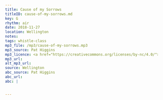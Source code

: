 ```yaml
---
title: Cause of my Sorrows
titleID: cause-of-my-sorrows.md
key: G
rhythm: air
date: 2018-11-27
location: Wellington
notes:
tags: whistle-class
mp3_file: /mp3/cause-of-my-sorrows.mp3
mp3_source: Pat Higgins
mp3_licence: <a href="https://creativecommons.org/licenses/by-nc/4.0/">CC-BY-NC-4.0</a>
mp3_url:
alt_mp3_url:
source: Wellington
abc_source: Pat Higgins
abc_url:
abc: |


---
```

